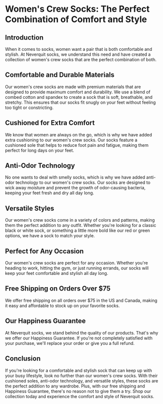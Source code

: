 # Women's Crew Socks: The Perfect Combination of Comfort and Style

## Introduction
When it comes to socks, women want a pair that is both comfortable and stylish. At Neverquit socks, we understand this need and have created a collection of women's crew socks that are the perfect combination of both.

## Comfortable and Durable Materials
Our women's crew socks are made with premium materials that are designed to provide maximum comfort and durability. We use a blend of combed cotton and spandex to create a sock that is soft, breathable, and stretchy. This ensures that our socks fit snugly on your feet without feeling too tight or constricting.

## Cushioned for Extra Comfort
We know that women are always on the go, which is why we have added extra cushioning to our women's crew socks. Our socks feature a cushioned sole that helps to reduce foot pain and fatigue, making them perfect for long days on your feet.

## Anti-Odor Technology
No one wants to deal with smelly socks, which is why we have added anti-odor technology to our women's crew socks. Our socks are designed to wick away moisture and prevent the growth of odor-causing bacteria, keeping your feet fresh and dry all day long.

## Versatile Styles
Our women's crew socks come in a variety of colors and patterns, making them the perfect addition to any outfit. Whether you're looking for a classic black or white sock, or something a little more bold like our red or green options, we have a sock to match your style.

## Perfect for Any Occasion
Our women's crew socks are perfect for any occasion. Whether you're heading to work, hitting the gym, or just running errands, our socks will keep your feet comfortable and stylish all day long.

## Free Shipping on Orders Over $75
We offer free shipping on all orders over $75 in the US and Canada, making it easy and affordable to stock up on your favorite socks.

## Our Happiness Guarantee
At Neverquit socks, we stand behind the quality of our products. That's why we offer our Happiness Guarantee. If you're not completely satisfied with your purchase, we'll replace your order or give you a full refund.

## Conclusion
If you're looking for a comfortable and stylish sock that can keep up with your busy lifestyle, look no further than our women's crew socks. With their cushioned soles, anti-odor technology, and versatile styles, these socks are the perfect addition to any wardrobe. Plus, with our free shipping and Happiness Guarantee, there's no reason not to give them a try. Shop our collection today and experience the comfort and style of Neverquit socks.